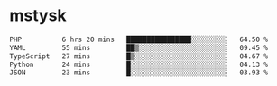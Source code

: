 # mstysk

<!--START_SECTION:waka-->

```txt
PHP          6 hrs 20 mins   ████████████████░░░░░░░░░   64.50 %
YAML         55 mins         ██▒░░░░░░░░░░░░░░░░░░░░░░   09.45 %
TypeScript   27 mins         █▒░░░░░░░░░░░░░░░░░░░░░░░   04.67 %
Python       24 mins         █░░░░░░░░░░░░░░░░░░░░░░░░   04.13 %
JSON         23 mins         █░░░░░░░░░░░░░░░░░░░░░░░░   03.93 %
```

<!--END_SECTION:waka-->
